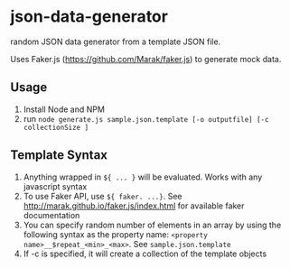 # json-data-generator

random JSON data generator from a template JSON file. 

Uses Faker.js (https://github.com/Marak/faker.js) to generate mock data.

## Usage
1. Install Node and NPM
2. run `node generate.js sample.json.template [-o outputfile] [-c collectionSize ]`

## Template Syntax
1. Anything wrapped in `${ ... }` will be evaluated.  Works with any javascript syntax
2. To use Faker API, use `${ faker. ...}`. See http://marak.github.io/faker.js/index.html for available faker documentation
3. You can specify random number of elements in an array by using the following syntax as the property name: `<property name>__$repeat_<min>_<max>`. See `sample.json.template`
4. If -c is specified, it will create a collection of the template objects
